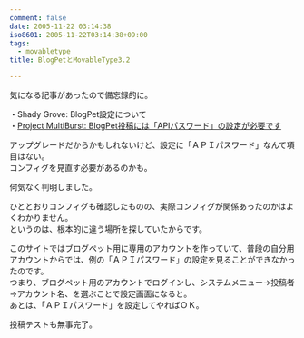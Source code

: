 ```yaml
---
comment: false
date: 2005-11-22 03:14:38
iso8601: 2005-11-22T03:14:38+09:00
tags:
  - movabletype
title: BlogPetとMovableType3.2

---
```


<div class="entry-body">
  <p>気になる記事があったので備忘録的に。</p>

  <p>・Shady Grove: BlogPet設定について<br />
    ・<a href="http://www.multiburst.net/project-multiburst/archives/2005/11/02/1646.php">Project MultiBurst: BlogPet投稿には「APIパスワード」の設定が必要です</a></p>

  <p>アップグレードだからかもしれないけど、設定に「ＡＰＩパスワード」なんて項目はない。<br />
    コンフィグを見直す必要があるのかも。</p>

  <p>何気なく判明しました。</p>

  <p>ひととおりコンフィグも確認したものの、実際コンフィグが関係あったのかはよくわかりません。<br />
    というのは、根本的に違う場所を探していたからです。</p>

  <p>このサイトではブログペット用に専用のアカウントを作っていて、普段の自分用アカウントからでは、例の「ＡＰＩパスワード」の設定を見ることができなかったのです。<br />
    つまり、ブログペット用のアカウントでログインし、システムメニュー→投稿者→アカウント名、を選ぶことで設定画面になると。<br />
    あとは、「ＡＰＩパスワード」を設定してやればＯＫ。</p>

  <p>投稿テストも無事完了。</p>
</div>
